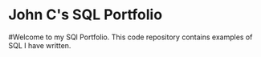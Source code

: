# John C's SQL Portfolio

#Welcome to my SQl Portfolio. This code repository contains examples of SQL I have written. 
